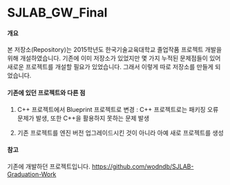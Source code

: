 # SJLAB_GW_Final

#### 개요

본 저장소(Repository)는 2015학년도 한국기술교육대학교 졸업작품 프로젝트 개발을 위해 개설하였습니다. 기존에 이미 저장소가 있었지만 몇 가지 누적된 문제점들이 있어 새로운 프로젝트를 개설할 필요가 있었습니다. 그래서 이렇게 따로 저장소를 만들게 되었습니다.

#### 기존에 있던 프로젝트와 다른 점

1. C++ 프로젝트에서 Blueprint 프로젝트로 변경 : C++ 프로젝트로는 패키징 오류 문제가 발생, 또한 C++을 활용하지 못하는 문제 발생

2. 기존 프로젝트를 엔진 버전 업그레이드시킨 것이 아니라 아예 새로 프로젝트를 생성

#### 참고

기존에 개발하던 프로젝트입니다. https://github.com/wodndb/SJLAB-Graduation-Work
